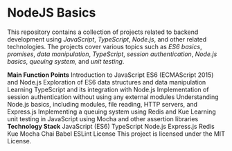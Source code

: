 # NodeJS Basics

This repository contains a collection of projects related to backend development using *JavaScript*, *TypeScript*, *Node.js*, and other related technologies. 
The projects cover various topics such as *ES6 basics*, *promises*, *data manipulation*, *TypeScript*, *session authentication*, *Node.js basics*, *queuing system*, and *unit testing*.

**Main Function Points**
Introduction to JavaScript ES6 (ECMAScript 2015) and Node.js
Exploration of ES6 data structures and data manipulation
Learning TypeScript and its integration with Node.js
Implementation of session authentication without using any external modules
Understanding Node.js basics, including modules, file reading, HTTP servers, and Express.js
Implementing a queuing system using Redis and Kue
Learning unit testing in JavaScript using Mocha and other assertion libraries
**Technology Stack**
JavaScript (ES6)
TypeScript
Node.js
Express.js
Redis
Kue
Mocha
Chai
Babel
ESLint
License
This project is licensed under the MIT License.